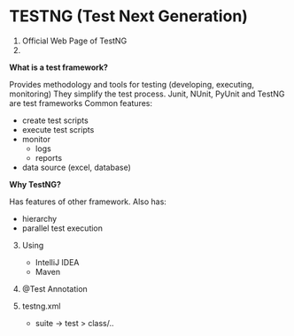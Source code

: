 # TESTNG (Test Next Generation)
1. Official Web Page of TestNG
2. 
**What is a test framework?** <br>

Provides methodology and tools for testing (developing, executing, monitoring)
They simplify the test process. Junit, NUnit, PyUnit and TestNG are test frameworks
Common features:
- create test scripts
- execute test scripts
- monitor
   - logs
   - reports
- data source (excel, database)

**Why TestNG?**
    
Has features of other framework. Also has:
- hierarchy
- parallel test execution
   
3. Using
    - IntelliJ IDEA
    - Maven

4. @Test Annotation

5. testng.xml
    - suite -> test > class/..
